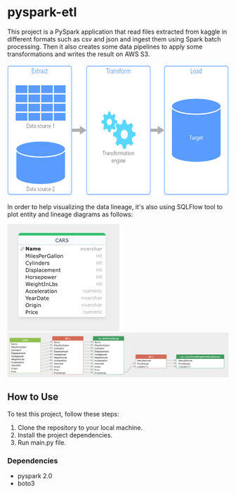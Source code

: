 # pyspark-etl

This project is a PySpark application that read files extracted from kaggle in different formats such as csv and json and ingest them using Spark batch processing. 
Then it also creates some data pipelines to apply some transformations and writes the result on AWS S3.

<img src="etl.png" alt="ETL process" style="width: 600px; height: 300px;">

In order to help visualizing the data lineage, it's also using SQLFlow tool to plot entity and lineage diagrams as follows:

<img src="sqlflow_lineage/cars_entity.png" alt="Cars Entity">

<img src="sqlflow_lineage/cars_lineage.png" alt="Cars Lineage">

## How to Use

To test this project, follow these steps:

1. Clone the repository to your local machine.
2. Install the project dependencies.
3. Run main.py file.

### Dependencies

- pyspark 2.0
- boto3
